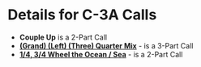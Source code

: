 
# Details for C-3A Calls

- **Couple Up** is a 2-Part Call
- **[(Grand) (Left) (Three) Quarter Mix](../a1/quarter_thru.md)** -
  is a 3-Part Call
- **[1/4, 3/4 Wheel the Ocean / Sea](../c2/wheel_the_ocean.md)** - is a 2-Part Call